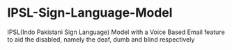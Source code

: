 # IPSL-Sign-Language-Model
 IPSL(Indo Pakistani Sign Language) Model with a Voice Based Email feature to aid the disabled, namely the deaf, dumb and blind respectively
